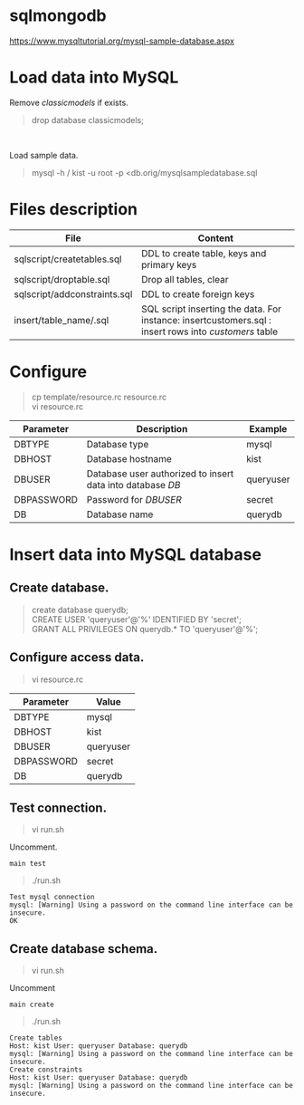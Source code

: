 # sqlmongodb

https://www.mysqltutorial.org/mysql-sample-database.aspx

# Load data into MySQL

Remove *classicmodels* if exists.

> drop database classicmodels;<br>
<br>


Load sample data.<br>

>mysql -h /<host name/> kist -u root -p <db.orig/mysqlsampledatabase.sql <br>

# Files description

| File | Content |
| ---- | ------- |
| sqlscript/createtables.sql  | DDL to create table, keys and primary keys 
| sqlscript/droptable.sql | Drop all tables, clear
| sqlscript/addconstraints.sql | DDL to create foreign keys
| insert/table_name/.sql | SQL script inserting the data. For instance: insertcustomers.sql : insert rows into *customers* table

# Configure

> cp template/resource.rc resource.rc<br>
> vi resource.rc<br>

| Parameter | Description | Example
| ---- | ---- | ---- |
| DBTYPE | Database type | mysql 
| DBHOST | Database hostname | kist
| DBUSER | Database user authorized to insert data into database  *DB* | queryuser
| DBPASSWORD | Password for *DBUSER* | secret
| DB | Database name | querydb

# Insert data into MySQL database

## Create database.

> create database querydb;<br>
> CREATE USER 'queryuser'@'%' IDENTIFIED BY 'secret';<br>
> GRANT ALL PRIVILEGES ON querydb.* TO 'queryuser'@'%';<br>


## Configure access data.

> vi resource.rc<br>

| Parameter | Value
| --- | ---- |
| DBTYPE | mysql 
| DBHOST | kist
| DBUSER | queryuser
| DBPASSWORD | secret
| DB | querydb

## Test connection.

> vi run.sh<br>

Uncomment.
```
main test
```
> ./run.sh
```
Test mysql connection
mysql: [Warning] Using a password on the command line interface can be insecure.
OK

```

## Create database schema.
> vi run.sh<br>

Uncomment
```
main create
```

> ./run.sh
```
Create tables
Host: kist User: queryuser Database: querydb
mysql: [Warning] Using a password on the command line interface can be insecure.
Create constraints
Host: kist User: queryuser Database: querydb
mysql: [Warning] Using a password on the command line interface can be insecure.

```
